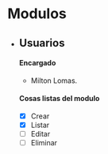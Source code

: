 # Modulos
- ## Usuarios
  #### Encargado
  - Milton Lomas.
  #### Cosas listas del modulo
  - [x] Crear
  - [x] Listar
  - [ ] Editar
  - [ ] Eliminar
